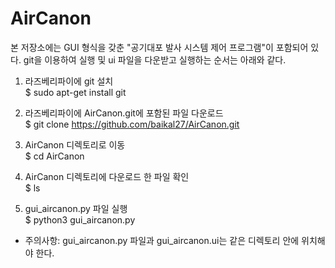 # AirCanon

본 저장소에는 GUI 형식을 갖춘 "공기대포 발사 시스템 제어 프로그램"이 포함되어 있다. git을 이용하여 실행 및 ui 파일을 다운받고 실행하는 순서는 아래와 같다.

1. 라즈베리파이에 git 설치  
$ sudo apt-get install git

2. 라즈베리파이에 AirCanon.git에 포함된 파일 다운로드  
$ git clone https://github.com/baikal27/AirCanon.git

3. AirCanon 디렉토리로 이동  
$ cd AirCanon

4. AirCanon 디렉토리에 다운로드 한 파일 확인  
$ ls

5. gui_aircanon.py 파일 실행  
$ python3 gui_aircanon.py

 * 주의사항: gui_aircanon.py 파일과 gui_aircanon.ui는 같은 디렉토리 안에 위치해야 한다.

